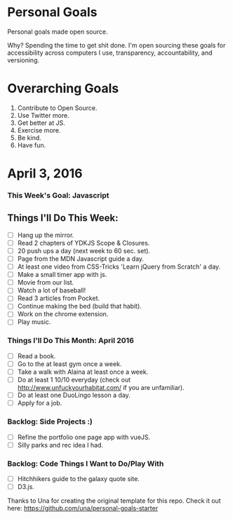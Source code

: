 Personal Goals
==============

Personal goals made open source.

Why? Spending the time to get shit done. I'm open sourcing these goals for accessibility across computers I use, transparency, accountability, and versioning.

# Overarching Goals
1. Contribute to Open Source.
3. Use Twitter more.
4. Get better at JS.
5. Exercise more.
6. Be kind.
7. Have fun.

# April 3, 2016

### This Week's Goal: Javascript

## Things I'll Do This Week:

- [ ] Hang up the mirror.
- [ ] Read 2 chapters of YDKJS Scope & Closures.
- [ ] 20 push ups a day (next week to 60 sec. set).
- [ ] Page from the MDN Javascript guide a day.
- [ ] At least one video from CSS-Tricks 'Learn jQuery from Scratch' a day.
- [ ] Make a small timer app with js.
- [ ] Movie from our list.
- [ ] Watch a lot of baseball!
- [ ] Read 3 articles from Pocket.
- [ ] Continue making the bed (build that habit).
- [ ] Work on the chrome extension.
- [ ] Play music.

### Things I'll Do This Month: April 2016

- [ ] Read a book.
- [ ] Go to the at least gym once a week.
- [ ] Take a walk with Alaina at least once a week.
- [ ] Do at least 1 10/10 everyday (check out http://www.unfuckyourhabitat.com/ if you are unfamiliar).
- [ ] Do at least one DuoLingo lesson a day.
- [ ] Apply for a job.

### Backlog: Side Projects :)

- [ ] Refine the portfolio one page app with vueJS.
- [ ] Silly parks and rec idea I had.

### Backlog: Code Things I Want to Do/Play With

- [ ] Hitchhikers guide to the galaxy quote site.
- [ ] D3.js.

Thanks to Una for creating the original template for this repo. Check it out here: https://github.com/una/personal-goals-starter